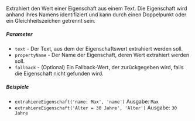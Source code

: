 Extrahiert den Wert einer Eigenschaft aus einem Text. Die Eigenschaft wird anhand ihres Namens identifiziert und kann durch einen Doppelpunkt oder ein Gleichheitszeichen getrennt sein.

##### Parameter
* `text` - Der Text, aus dem der Eigenschaftswert extrahiert werden soll.
* `propertyName` - Der Name der Eigenschaft, deren Wert extrahiert werden soll.
* `fallback` - (Optional) Ein Fallback-Wert, der zurückgegeben wird, falls die Eigenschaft nicht gefunden wird.

##### Beispiele
* `extrahiereEigenschaft('name: Max', 'name')` Ausgabe: `Max`
* `extrahiereEigenschaft('Alter = 30 Jahre', 'Alter')` Ausgabe: `30 Jahre` 
